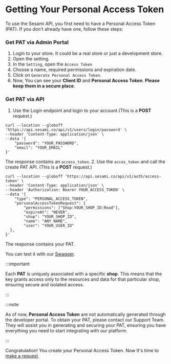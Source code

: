# Getting Your Personal Access Token

To use the Sesami API, you first need to have a Personal Access Token (PAT). If you don't already have one, follow these steps:

### Get PAT via Admin Portal
1. Login to your store. It could be a real store or just a  development store.
2. Open the setting.
3. In the `Setting`, open the `Access Token`
4. Choose a name, required permissions and expiration date.
5. Click on `Generate Personal Access Token`.
6. Now, You can see your **Client ID** and **Personal Access Token**. **Please keep them in a secure place**.


### Get PAT via API
1. Use the Login endpoint and login to your account.(This is a **POST** request.)
```curl
curl --location --globoff 'https://api.sesami.co/api/v1/users/login/password' \
--header 'Content-Type: application/json' \
--data '{
    "password": "YOUR_PASSWORD",
    "email": "YOUR_EMAIL"
}'
```
The response contains an `access_token`.
2. Use the `acces_token` and call the create PAT API. (This is a **POST** request.)
```curl
curl --location --globoff 'https://api.sesami.co/api/v1/auth/access-token' \
--header 'Content-Type: application/json' \
--header 'Authorization: Bearer YOUR_ACCESS_TOKEN' \
--data '{
    "type": "PERSONAL_ACCESS_TOKEN",
    "personalAccessTokenRequest": {
        "permissions": ["Shop:YOUR_SHOP_ID:Read"],
        "expireAt": "NEVER",
        "shop": "YOUR_SHOP_ID",
        "name": "ANY NAME",
        "user": "YOUR_USER_ID"
  },
}'
```
The response contains your PAT.

You can test it with our [Swagger](https://api.sesami.co/swagger).

:::important

Each **PAT** is uniquely associated with a specific **shop**. This means that the key grants access only to the resources and data for that particular shop, ensuring secure and isolated access.

:::


:::note

As of now, **Personal Access Token** are not automatically generated through the developer portal. To obtain your PAT, please contact our Support Team. They will assist you in generating and securing your PAT, ensuring you have everything you need to start integrating with our platform.

:::

Congratulation! You create your Personal Access Token. Now It's time to [make a request](make-request.md).





